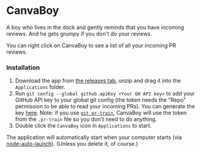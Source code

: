 # CanvaBoy

A boy who lives in the dock and gently reminds that you have incoming reviews. And he gets grumpy if you don't do your reviews.

You can right click on CanvaBoy to see a list of all your incoming PR reviews.

### Installation

1. Download the app from [the releases tab](https://github.com/realyze/CanvaBoy/releases), unzip and drag it into the `Applications` folder.
2. Run `git config --global github.apiKey <Your GH API key>` to add your GitHub API key to your global git config (the token needs the "Repo" permission to be able to read your incoming PRs). You can generate the key [here](https://github.com/settings/tokens). Note: if you use [`git pr-train`](https://github.com/realyze/pr-train), CanvaBoy will use the token from the `.pr-train` file so you don't need to do anything.
3. Double click the `CanvaBoy` icon in `Applications` to start.

The application will automatically start when your computer starts (via [node-auto-launch](https://github.com/Teamwork/node-auto-launch)). (Unless you delete it, of course.)
